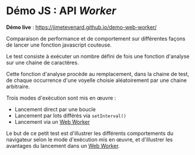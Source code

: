 # Démo JS : API _Worker_

**Démo live** : <https://jimetevenard.github.io/demo-web-worker/>

Comparaison de performance et de comportement sur différentes façons de lancer une fonction javascript couteuse.

Le test consiste à exécuter un nombre défini de fois une fonction d'analyse sur une chaine de caractères.

Cette fonction d'analyse procède au remplacement, dans la chaine de test, de chaque occurrence d'une voyelle choisie aléatoirement par une chaine arbitraire.

Trois modes d'exécution sont mis en œuvre :

*   Lancement direct par une boucle
*   Lancement par lots différés via `setInterval()`
*   Lancement via un [Web Worker](https://developer.mozilla.org/fr/docs/Web/API/Web_Workers_API/Using_web_workers)

Le but de ce petit test est d'illustrer les différents comportements du navigateur selon le mode d'exécution mis en œuvre, et d'illustrer les avantages du lancement dans un [Web Worker](https://developer.mozilla.org/fr/docs/Web/API/Web_Workers_API/Using_web_workers).
